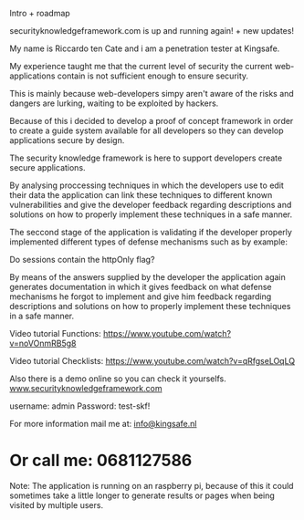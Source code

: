Intro + roadmap

securityknowledgeframework.com is up and running again!
+ 
new updates!

My name is Riccardo ten Cate and i am a penetration tester at Kingsafe.

My experience taught me that the current level of security the current web-applications contain is not sufficient
enough to ensure security.

This is mainly because web-developers simpy aren't aware of the risks and dangers are lurking, waiting to be exploited by hackers.

Because of this i decided to develop a proof of concept framework in order to create a guide system available for all developers so they can develop applications secure by design.

The security knowledge framework is here to support developers create secure applications.

By analysing proccessing techniques in which the developers use to edit their data the application can link these techniques to different known vulnerabilities and give the developer feedback regarding descriptions and solutions on how to properly implement these techniques in a safe manner.

The seccond stage of the application is validating if the developer properly implemented different types of 
defense mechanisms such as by example:

Do sessions contain the httpOnly flag?

By means of the answers supplied by the developer the application again generates documentation in which it gives
feedback on what defense mechanisms he forgot to implement and give him feedback regarding descriptions and solutions on how to properly implement these techniques in a safe manner.

Video tutorial Functions:
https://www.youtube.com/watch?v=noVOnmRB5g8

Video tutorial Checklists:
https://www.youtube.com/watch?v=qRfgseLOqLQ

Also there is a demo online so you can check it yourselfs.
www.securityknowledgeframework.com

username:
admin
Password:
test-skf!

For more information mail me at:
info@kingsafe.nl

Or call me:
0681127586
=======


Note: The application is running on an raspberry pi, because of this it could sometimes take a little longer to              generate results or pages when being visited by multiple users.




